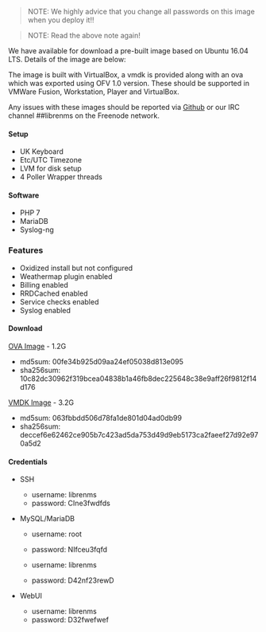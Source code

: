 > NOTE: We highly advice that you change all passwords on this image when you deploy it!!

> NOTE: Read the above note again!

We have available for download a pre-built image based on Ubuntu 16.04 LTS. Details of the image are below:

The image is built with VirtualBox, a vmdk is provided along with an ova which was exported using OFV 1.0 version. 
These should be supported in VMWare Fusion, Workstation, Player and VirtualBox.

Any issues with these images should be reported via [Github](https://github.com/librenms/librenms/issues) or our IRC channel ##librenms on the Freenode network.

#### Setup

  - UK Keyboard
  - Etc/UTC Timezone
  - LVM for disk setup
  - 4 Poller Wrapper threads

#### Software

  - PHP 7
  - MariaDB
  - Syslog-ng

### Features

  - Oxidized install but not configured
  - Weathermap plugin enabled
  - Billing enabled
  - RRDCached enabled
  - Service checks enabled
  - Syslog enabled

#### Download

[OVA Image](http://www.lathwood.co.uk/librenms/librenms_ubuntu_1604.ova) - 1.2G
  - md5sum: 00fe34b925d09aa24ef05038d813e095
  - sha256sum: 10c82dc30962f319bcea04838b1a46fb8dec225648c38e9aff26f9812f14d176

[VMDK Image](http://www.lathwood.co.uk/librenms/librenms_ubuntu_1604.vmdk) - 3.2G
  - md5sum: 063fbbdd506d78fa1de801d04ad0db99
  - sha256sum: deccef6e62462ce905b7c423ad5da753d49d9eb5173ca2faeef27d92e970a5d2

#### Credentials

  - SSH
    - username: librenms
    - password: CIne3fwdfds

  - MySQL/MariaDB
    - username: root
    - password: NIfceu3fqfd

    - username: librenms
    - password: D42nf23rewD

  - WebUI
    - username: librenms
    - password: D32fwefwef
